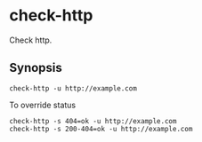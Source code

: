 check-http
==========

Check http.

## Synopsis

```shell
check-http -u http://example.com
```

To override status
```shell
check-http -s 404=ok -u http://example.com
check-http -s 200-404=ok -u http://example.com
```


